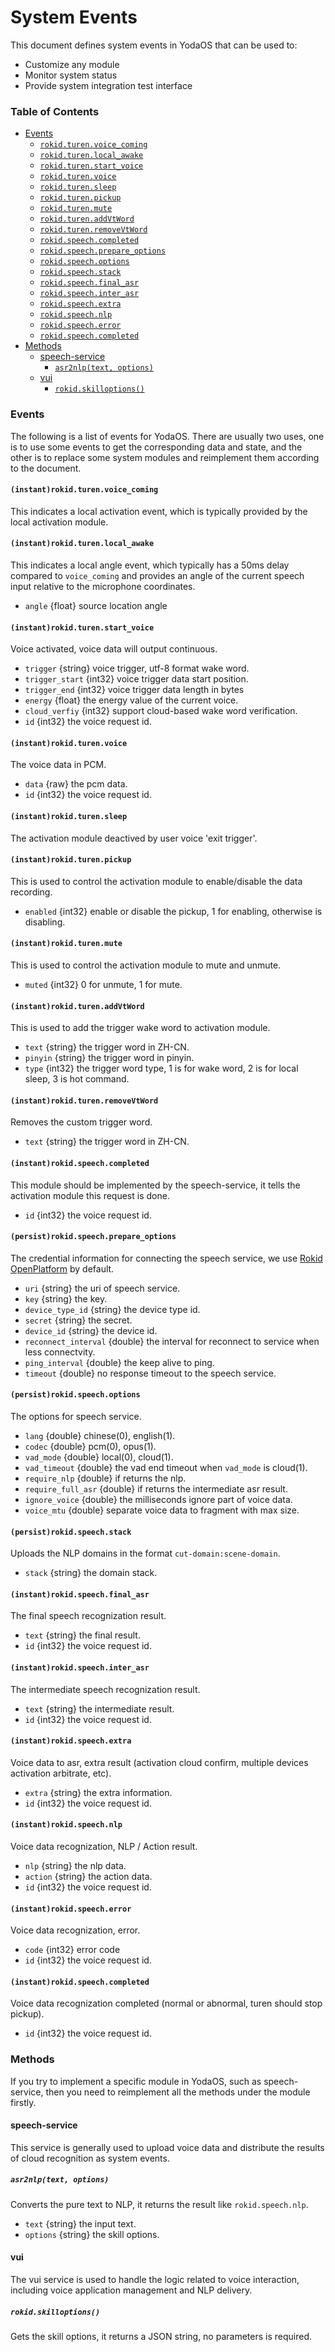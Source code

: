 # System Events

This document defines system events in YodaOS that can be used to:

- Customize any module
- Monitor system status
- Provide system integration test interface

### Table of Contents

* [Events](#events)
  * [`rokid.turen.voice_coming`](#rokidturenvoice_coming)
  * [`rokid.turen.local_awake`](#rokidturenlocal_awake)
  * [`rokid.turen.start_voice`](#rokidturenstart_voice)
  * [`rokid.turen.voice`](#rokidturenvoice)
  * [`rokid.turen.sleep`](#rokidturensleep)
  * [`rokid.turen.pickup`](#rokidturenpickup)
  * [`rokid.turen.mute`](#rokidturenmute)
  * [`rokid.turen.addVtWord`](#rokidturenaddvtword)
  * [`rokid.turen.removeVtWord`](#rokidturenremovevtword)
  * [`rokid.speech.completed`](#rokidspeechcompleted)
  * [`rokid.speech.prepare_options`](#rokidspeechprepare_options)
  * [`rokid.speech.options`](#rokidspeechoptions)
  * [`rokid.speech.stack`](#rokidspeechstack)
  * [`rokid.speech.final_asr`](#rokidspeechfinal_asr)
  * [`rokid.speech.inter_asr`](#rokidspeechinter_asr)
  * [`rokid.speech.extra`](#rokidspeechextra)
  * [`rokid.speech.nlp`](#rokidspeechnlp)
  * [`rokid.speech.error`](#rokidspeecherror)
  * [`rokid.speech.completed`](#rokidspeechcompleted-1)
* [Methods](#methods)
  * [speech-service](#speech-service)
    * [`asr2nlp(text, options)`](#asr2nlptext-options)
  * [vui](#vui)
    * [`rokid.skilloptions()`](#rokidskilloptions)

### Events

The following is a list of events for YodaOS. There are usually two uses, one is to use some events to get the corresponding data and state, and the other is to replace some system modules and reimplement them according to the document.

#### `(instant)rokid.turen.voice_coming`

This indicates a local activation event, which is typically provided by the local activation module.

#### `(instant)rokid.turen.local_awake`

This indicates a local angle event, which typically has a 50ms delay compared to `voice_coming` and provides an angle of the current speech input relative to the microphone coordinates.

- `angle` {float} source location angle

#### `(instant)rokid.turen.start_voice`

Voice activated, voice data will output continuous.

- `trigger` {string} voice trigger, utf-8 format wake word.
- `trigger_start` {int32} voice trigger data start position.
- `trigger_end` {int32} voice trigger data length in bytes
- `energy` {float} the energy value of the current voice.
- `cloud_verfiy` {int32} support cloud-based wake word verification.
- `id` {int32} the voice request id.

#### `(instant)rokid.turen.voice`

The voice data in PCM.

- `data` {raw} the pcm data.
- `id` {int32} the voice request id.

#### `(instant)rokid.turen.sleep`

The activation module deactived by user voice 'exit trigger'.

#### `(instant)rokid.turen.pickup`

This is used to control the activation module to enable/disable the data recording.

- `enabled` {int32} enable or disable the pickup, 1 for enabling, otherwise is disabling.

#### `(instant)rokid.turen.mute`

This is used to control the activation module to mute and unmute.

- `muted` {int32} 0 for unmute, 1 for mute.

#### `(instant)rokid.turen.addVtWord`

This is used to add the trigger wake word to activation module.

- `text` {string} the trigger word in ZH-CN.
- `pinyin` {string} the trigger word in pinyin.
- `type` {int32} the trigger word type, 1 is for wake word, 2 is for local sleep, 3 is hot command.

#### `(instant)rokid.turen.removeVtWord`

Removes the custom trigger word.

- `text` {string} the trigger word in ZH-CN.

#### `(instant)rokid.speech.completed`

This module should be implemented by the speech-service, it tells the activation module this request is done.

- `id` {int32} the voice request id.

#### `(persist)rokid.speech.prepare_options`

The credential information for connecting the speech service, we use [Rokid OpenPlatform](https://developer.rokid.com) by default.

- `uri` {string} the uri of speech service.
- `key` {string} the key.
- `device_type_id` {string} the device type id.
- `secret` {string} the secret.
- `device_id` {string} the device id.
- `reconnect_interval` {double} the interval for reconnect to service when less connectvity.
- `ping_interval` {double} the keep alive to ping.
- `timeout` {double} no response timeout to the speech service.

#### `(persist)rokid.speech.options`

The options for speech service.

- `lang` {double} chinese(0), english(1).
- `codec` {double} pcm(0), opus(1).
- `vad_mode` {double} local(0), cloud(1).
- `vad_timeout` {double} the vad end timeout when `vad_mode` is cloud(1).
- `require_nlp` {double} if returns the nlp.
- `require_full_asr` {double} if returns the intermediate asr result.
- `ignore_voice` {double} the milliseconds ignore part of voice data.
- `voice_mtu` {double} separate voice data to fragment with max size.

#### `(persist)rokid.speech.stack`

Uploads the NLP domains in the format `cut-domain:scene-domain`.

- `stack` {string} the domain stack.

#### `(instant)rokid.speech.final_asr`

The final speech recognization result.

- `text` {string} the final result.
- `id` {int32} the voice request id.

#### `(instant)rokid.speech.inter_asr`

The intermediate speech recognization result.

- `text` {string} the intermediate result.
- `id` {int32} the voice request id.

#### `(instant)rokid.speech.extra`

Voice data to asr, extra result (activation cloud confirm, multiple devices activation arbitrate, etc).

- `extra` {string} the extra information.
- `id` {int32} the voice request id.

#### `(instant)rokid.speech.nlp`

Voice data recognization, NLP / Action result.

- `nlp` {string} the nlp data.
- `action` {string} the action data.
- `id` {int32} the voice request id.

#### `(instant)rokid.speech.error`

Voice data recognization, error.

- `code` {int32} error code
- `id` {int32} the voice request id.

#### `(instant)rokid.speech.completed`

Voice data recognization completed (normal or abnormal, turen should stop pickup).

- `id` {int32} the voice request id.

### Methods

If you try to implement a specific module in YodaOS, such as speech-service, then you need to reimplement all the methods under the module firstly.

#### speech-service

This service is generally used to upload voice data and distribute the results of cloud recognition as system events.

##### `asr2nlp(text, options)`

Converts the pure text to NLP, it returns the result like `rokid.speech.nlp`.

- `text` {string} the input text.
- `options` {string} the skill options.

#### vui

The vui service is used to handle the logic related to voice interaction, including voice application management and NLP delivery.

##### `rokid.skilloptions()`

Gets the skill options, it returns a JSON string, no parameters is required.
